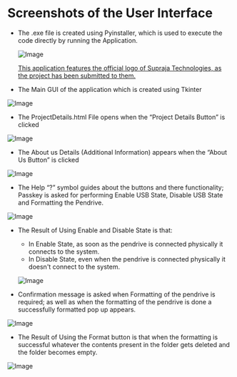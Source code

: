 # Screenshots of the User Interface
- The .exe file is created using Pyinstaller, which is used to execute the code directly by running the Application.

    ![Image](https://github.com/user-attachments/assets/6619f506-15fd-4b17-aa58-03c2329fccff)

  <ins> This application features the official logo of Supraja Technologies, as the project has been submitted to them.</ins>

- The Main GUI of the application which is created using Tkinter 

![Image](https://github.com/user-attachments/assets/b1be9e58-5613-421d-9138-67a150ace900)

- The ProjectDetails.html File opens when the “Project Details Button” is clicked

![Image](https://github.com/user-attachments/assets/a9904658-5754-4e2e-a0e5-bb9e989757a5)

- The About us Details (Additional Information) appears when the “About Us Button” is clicked

![Image](https://github.com/user-attachments/assets/187f682f-6c5b-4e6d-8bce-d14ef6074953)

- The Help “?” symbol guides about the buttons and there functionality; Passkey is asked for performing Enable USB State, Disable USB State and Formatting the Pendrive.

![Image](https://github.com/user-attachments/assets/ac964082-7908-4e47-9934-7cb72ccb1f74)

- The Result of Using Enable and Disable State is that:
     - In Enable State, as soon as the pendrive is connected physically it connects to the system.
     - In Disable State, even when the pendrive is connected physically it doesn't connect to the system.

  ![Image](https://github.com/user-attachments/assets/5e60cc4c-8db1-422d-a485-cfbcadd88adb)

- Confirmation message is asked when Formatting of the pendrive is required; as well as when the formatting of the pendrive is done a successfully formatted pop up appears.

![Image](https://github.com/user-attachments/assets/c8be1e3f-c9e3-4b91-bcb0-fee9200adb0d)

- The Result of Using the Format button is that when the formatting is successful whatever the contents present in the folder gets deleted and the folder becomes empty.

![Image](https://github.com/user-attachments/assets/a9d47dcf-b804-4cda-9452-14c484eb52e5)
